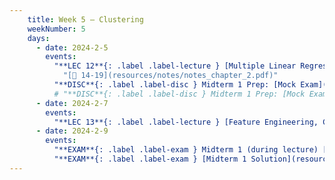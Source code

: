 ```yaml
---
    title: Week 5 – Clustering
    weekNumber: 5
    days:
      - date: 2024-2-5
        events:
          "**LEC 12**{: .label .label-lecture } [Multiple Linear Regression and Feature Engineering](resources/lecture/lec12-marked.pdf) [✏️](resources/lecture/lec12-marked.pdf) [👩‍💻](http://datahub.ucsd.edu/user-redirect/git-sync?repo=https://github.com/dsc-courses/dsc40a-2023-sp&subPath=resources/lecture/lec12/lec12.ipynb)":
            "[📖 14-19](resources/notes/notes_chapter_2.pdf)"
          "**DISC**{: .label .label-disc } Midterm 1 Prep: [Mock Exam](resources/exams/mockmidterm_handwritten_notes.pdf)":
          # "**DISC**{: .label .label-disc } Midterm 1 Prep: [Mock Exam](resources/exams/mockmidterm1.pdf), [Solutions](resources/exams/mockmidterm1sol.pdf), and [Rubric](resources/exams/mockmidterm1rubric.pdf)":
      - date: 2024-2-7
        events:
          "**LEC 13**{: .label .label-lecture } [Feature Engineering, Clustering](resources/lecture/lec13.pdf) [✏️](resources/lecture/lec13-marked.pdf) [👩‍💻](http://datahub.ucsd.edu/user-redirect/git-sync?repo=https://github.com/dsc-courses/dsc40a-2023-sp&subPath=resources/lecture/lec13/lec13.ipynb)":
      - date: 2024-2-9
        events:
          "**EXAM**{: .label .label-exam } Midterm 1 (during lecture) [📝](resources/exams/reference_1.pdf)[💫](resources/exams/mockmidterm1.pdf)[⭐️](resources/exams/mockmidterm1sol.pdf)[✨](resources/exams/mockmidterm1rubric.pdf)":
          "**EXAM**{: .label .label-exam } [Midterm 1 Solution](resources/exams/wi24_midterm1_solution.pdf)":
---
```



